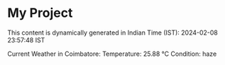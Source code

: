 # My Project

This content is dynamically generated in Indian Time (IST): 2024-02-08 23:57:48 IST


Current Weather in Coimbatore:
Temperature: 25.88 °C
Condition: haze
